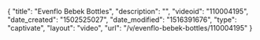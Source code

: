 {
    "title": "Evenflo Bebek Bottles",
    "description": "",
    "videoid": "110004195",
    "date_created": "1502525027",
    "date_modified": "1516391676",
    "type": "captivate",
    "layout": "video",
    "url": "\/v\/evenflo-bebek-bottles\/110004195"
}